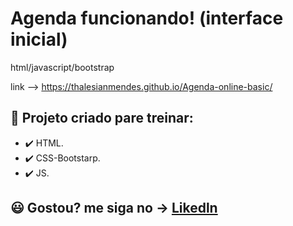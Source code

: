 # Agenda funcionando! (interface inicial)
 html/javascript/bootstrap

link --> https://thalesianmendes.github.io/Agenda-online-basic/
## 🚀 Projeto criado pare treinar:
- ✔️ HTML.
- ✔️ CSS-Bootstarp.
- ✔️ JS.

## 😃 Gostou? me siga no -> [Likedln](https://www.linkedin.com/in/thales-ian-carlesso-975014214/)

